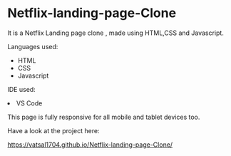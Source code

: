 # Netflix-landing-page-Clone

It is a Netflix Landing page clone , made using HTML,CSS and Javascript.

Languages used:
<ul>
<li>HTML</li>
<li>CSS</li>
<li>Javascript</li>
</ul>
  
IDE used:
<li>VS Code</li>
  
This page is fully responsive for all mobile and tablet devices too.

Have a look at the project here:

https://vatsal1704.github.io/Netflix-landing-page-Clone/



